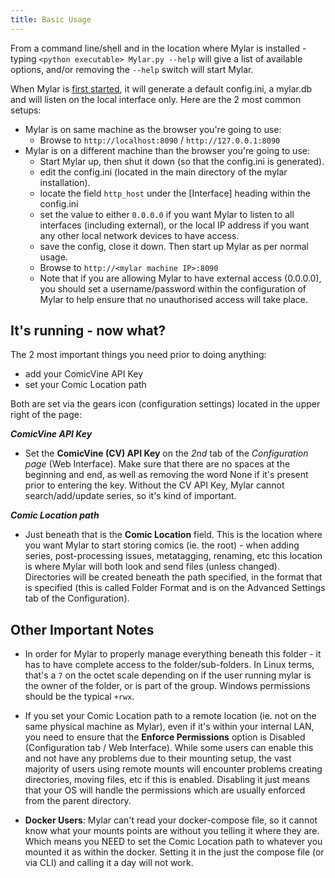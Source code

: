 ```yaml
---
title: Basic Usage
---
```


From a command line/shell and in the location where Mylar is installed - typing `<python executable> Mylar.py --help` will give a list of available options, and/or removing the ``--help`` switch will start Mylar.

When Mylar is [first started](https://github.com/mylar3/mylar3/wiki/Installation-Instructions#how-to-start-mylar), it will generate a default config.ini, a mylar.db and will listen on the local interface only. Here are the 2 most common setups:

- Mylar is on same machine as the browser you're going to use:
    - Browse to ``http://localhost:8090`` / ``http://127.0.0.1:8090``
- Mylar is on a different machine than the browser you're going to use:
    - Start Mylar up, then shut it down (so that the config.ini is generated).
    - edit the config.ini (located in the main directory of the mylar installation).
    - locate the field ``http_host`` under the [Interface] heading within the config.ini
    - set the value to either ``0.0.0.0`` if you want Mylar to listen to all interfaces (including external), or the local IP address if you want any other local network devices to have access.
    - save the config, close it down. Then start up Mylar as per normal usage.
    - Browse to ``http://<mylar machine IP>:8090``
    - Note that if you are allowing Mylar to have external access (0.0.0.0), you should set a username/password within the configuration of Mylar to help ensure that no unauthorised access will take place.

## It's running - now what?
The 2 most important things you need prior to doing anything:
- add your ComicVine API Key
- set your Comic Location path

Both are set via the gears icon (configuration settings) located in the upper right of the page:

_**ComicVine API Key**_

* Set the **ComicVine (CV) API Key** on the _2nd_ tab of the _Configuration page_ (Web Interface). Make sure that there are no spaces at the beginning and end, as well as removing the word None if it's present prior to entering the key. Without the CV API Key, Mylar cannot search/add/update series, so it's kind of important.


_**Comic Location path**_

* Just beneath that is the **Comic Location** field. This is the location where you want Mylar to start storing comics (ie. the root) - when adding series, post-processing issues, metatagging, renaming, etc this location is where Mylar will both look and send files (unless changed). Directories will be created beneath the path specified, in the format that is specified (this is called Folder Format and is on the Advanced Settings tab of the Configuration).

## Other Important Notes

* In order for Mylar to properly manage everything beneath this folder - it has to have complete access to the folder/sub-folders. In Linux terms, that's a ``7`` on the octet scale depending on if the user running mylar is the owner of the folder, or is part of the group. Windows permissions should be the typical ``+rwx``.

* If you set your Comic Location path to a remote location (ie. not on the same physical machine as Mylar), even if it's within your internal LAN, you need to ensure that the **Enforce Permissions** option is Disabled (Configuration tab / Web Interface). While some users can enable this and not have any problems due to their mounting setup, the vast majority of users using remote mounts will encounter problems creating directories, moving files, etc if this is enabled. Disabling it just means that your OS will handle the permissions which are usually enforced from the parent directory.

* __Docker Users__: Mylar can't read your docker-compose file, so it cannot know what your mounts points are without you telling it where they are. Which means you NEED to set the Comic Location path to whatever you mounted it as within the docker. Setting it in the just the compose file (or via CLI) and calling it a day will not work.
